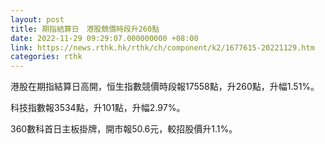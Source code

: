 ```yaml
---
layout: post
title: 期指結算日　港股競價時段升260點
date: 2022-11-29 09:29:07.000000000 +08:00
link: https://news.rthk.hk/rthk/ch/component/k2/1677615-20221129.htm
categories: rthk
---
```


港股在期指結算日高開，恒生指數競價時段報17558點，升260點，升幅1.51%。

科技指數報3534點，升101點，升幅2.97%。

360數科首日主板掛牌，開市報50.6元，較招股價升1.1%。

